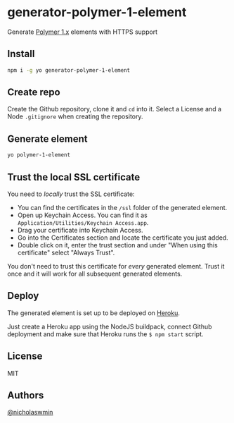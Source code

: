 # generator-polymer-1-element

Generate [Polymer 1.x][polymer-1] elements with HTTPS support

## Install

```bash
npm i -g yo generator-polymer-1-element
```

## Create repo

Create the Github repository, clone it and `cd` into it.
Select a License and a Node `.gitignore` when creating the repository.

## Generate element

```bash
yo polymer-1-element
```

## Trust the local SSL certificate

You need to *locally* trust the SSL certificate:

- You can find the certificates in the `/ssl` folder of the generated element.
- Open up Keychain Access. You can find it as `Application/Utilities/Keychain Access.app`.
- Drag your certificate into Keychain Access.
- Go into the Certificates section and locate the certificate you just added.
- Double click on it, enter the trust section and under "When using this certificate" select "Always Trust".

You don't need to trust this certificate for *every* generated element.
Trust it once and it will work for all subsequent generated elements.

## Deploy

The generated element is set up to be deployed on [Heroku][heroku].

Just create a Heroku app using the NodeJS buildpack, connect Github deployment
and make sure that Heroku runs the `$ npm start` script.

## License

MIT

## Authors

[@nicholaswmin][nicholasmin]

[polymer-1]: https://polymer-library.polymer-project.org/1.0/docs/about_10
[polymer-elements]: https://www.webcomponents.org/author/PolymerElements
[heroku]: https://heroku.com
[nicholasmin]: https://github.com/nicholaswmin
